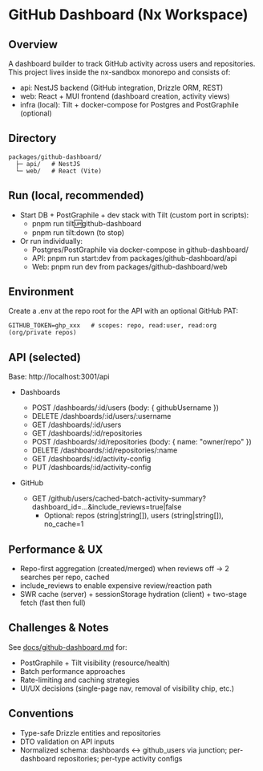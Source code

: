 # GitHub Dashboard (Nx Workspace)

## Overview
A dashboard builder to track GitHub activity across users and repositories. This project lives inside the nx-sandbox monorepo and consists of:

- api: NestJS backend (GitHub integration, Drizzle ORM, REST)
- web: React + MUI frontend (dashboard creation, activity views)
- infra (local): Tilt + docker-compose for Postgres and PostGraphile (optional)

## Directory
```
packages/github-dashboard/
  ├─ api/   # NestJS
  └─ web/   # React (Vite)
```

## Run (local, recommended)
- Start DB + PostGraphile + dev stack with Tilt (custom port in scripts):
  - pnpm run tilt:up:github-dashboard
  - pnpm run tilt:down (to stop)
- Or run individually:
  - Postgres/PostGraphile via docker-compose in github-dashboard/
  - API: pnpm run start:dev from packages/github-dashboard/api
  - Web: pnpm run dev from packages/github-dashboard/web

## Environment
Create a .env at the repo root for the API with an optional GitHub PAT:
```
GITHUB_TOKEN=ghp_xxx   # scopes: repo, read:user, read:org (org/private repos)
```

## API (selected)
Base: http://localhost:3001/api

- Dashboards
  - POST /dashboards/:id/users (body: { githubUsername })
  - DELETE /dashboards/:id/users/:username
  - GET /dashboards/:id/users
  - GET /dashboards/:id/repositories
  - POST /dashboards/:id/repositories (body: { name: "owner/repo" })
  - DELETE /dashboards/:id/repositories/:name
  - GET /dashboards/:id/activity-config
  - PUT /dashboards/:id/activity-config

- GitHub
  - GET /github/users/cached-batch-activity-summary?dashboard_id=...&include_reviews=true|false
    - Optional: repos (string|string[]), users (string|string[]), no_cache=1

## Performance & UX
- Repo-first aggregation (created/merged) when reviews off → 2 searches per repo, cached
- include_reviews to enable expensive review/reaction path
- SWR cache (server) + sessionStorage hydration (client) + two-stage fetch (fast then full)

## Challenges & Notes
See [docs/github-dashboard.md](../../docs/github-dashboard.md) for:
- PostGraphile + Tilt visibility (resource/health)
- Batch performance approaches
- Rate-limiting and caching strategies
- UI/UX decisions (single-page nav, removal of visibility chip, etc.)

## Conventions
- Type-safe Drizzle entities and repositories
- DTO validation on API inputs
- Normalized schema: dashboards ↔ github_users via junction; per-dashboard repositories; per-type activity configs
